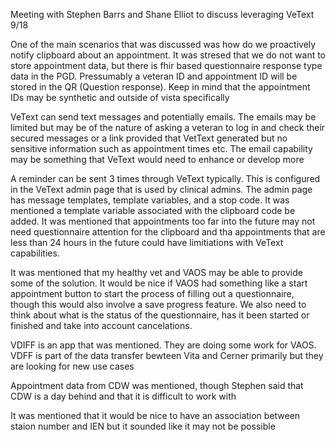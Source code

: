 
Meeting with Stephen Barrs and Shane Elliot to discuss leveraging VeText 9/18

One of the main scenarios that was discussed was how do we proactively notify clipboard about an appointment. 
It was stresed that we do not want to store appointment data, but there is fhir based questionnaire response type data in
the PGD. Pressumably a veteran ID and appointment ID will be stored in the QR (Question response). Keep in mind that the appointment
IDs may be synthetic and outside of vista specifically 

VeText can send text messages and potentially emails. The emails may be limited but may be of the nature of asking a veteran to log in
and check their secured messages or a link provided that VetText generated but no sensitive information such as appointment times etc. 
The email capability may be something that VeText would need to enhance or develop more

A reminder can be sent 3 times through VeText typically. This is configured in the VeText admin page that is used by clinical admins.
The admin page has message templates, template variables, and a stop code. It was mentioned a template variable associated with the clipboard code be added.
It was mentioned that appointments too far into the future may not need questionnaire attention for the clipboard and tha appointments that are
less than 24 hours in the future could have limitiations with VeText capabilities.

It was mentioned that my healthy vet and VAOS may be able to provide some of the solution. 
It would be nice if VAOS had something like a start appointment button to start the process of filling out a questionnaire, though this would also
involve a save progress feature. We also need to think about what is the status of the questionnaire, has it been started or finished and 
take into account cancelations. 

VDIFF is an app that was mentioned. They are doing some work for VAOS. VDFF is part of the data transfer bewteen
Vita and Cerner primarily but they are looking for new use cases

Appointment data from CDW was mentioned, though Stephen said that CDW is a day behind and that it is difficult to work with

It was mentioned that it would be nice to have an association between staion number and IEN but it sounded like it may not be possible

